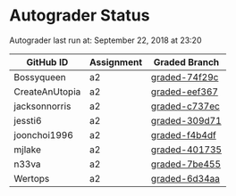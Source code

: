 # Autograder Status
Autograder last run at: September 22, 2018 at 23:20

| GitHub ID | Assignment | Graded Branch |
|-----------|------------|---------------|
| Bossyqueen | a2 | [graded-74f29c](https://github.com/Fall2018COMP401-001/a2-Bossyqueen/tree/graded-74f29c) | 
| CreateAnUtopia | a2 | [graded-eef367](https://github.com/Fall2018COMP401-001/a2-CreateAnUtopia/tree/graded-eef367) | 
| jacksonnorris | a2 | [graded-c737ec](https://github.com/Fall2018COMP401-001/a2-jacksonnorris/tree/graded-c737ec) | 
| jessti6 | a2 | [graded-309d71](https://github.com/Fall2018COMP401-001/a2-jessti6/tree/graded-309d71) | 
| joonchoi1996 | a2 | [graded-f4b4df](https://github.com/Fall2018COMP401-001/a2-joonchoi1996/tree/graded-f4b4df) | 
| mjlake | a2 | [graded-401735](https://github.com/Fall2018COMP401-001/a2-mjlake/tree/graded-401735) | 
| n33va | a2 | [graded-7be455](https://github.com/Fall2018COMP401-001/a2-n33va/tree/graded-7be455) | 
| Wertops | a2 | [graded-6d34aa](https://github.com/Fall2018COMP401-001/a2-Wertops/tree/graded-6d34aa) | 
